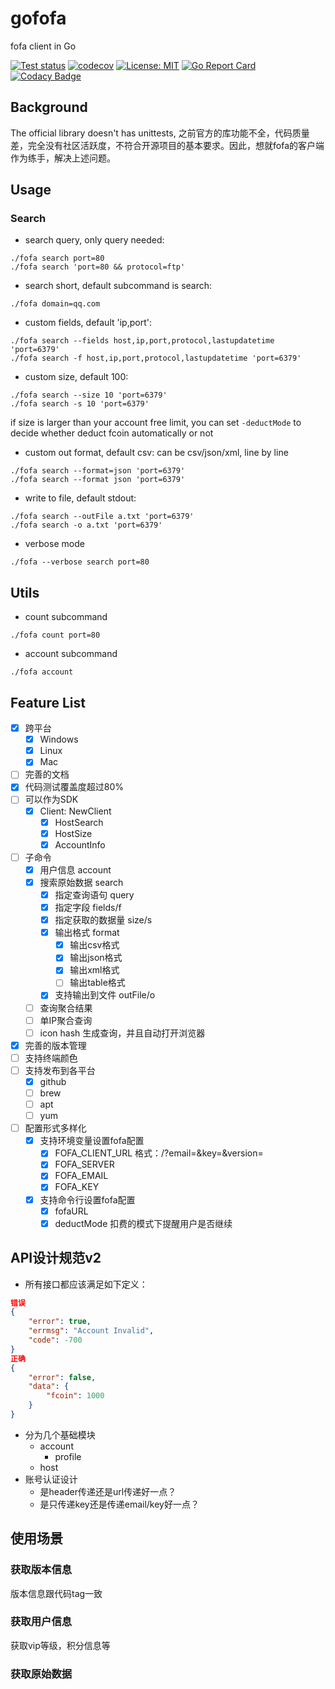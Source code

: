 # gofofa
fofa client in Go

[![Test status](https://github.com/lubyruffy/gofofa/workflows/Go/badge.svg)](https://github.com/lubyruffy/gofofa/actions?query=workflow%3A%22Go%22)
[![codecov](https://codecov.io/gh/lubyruffy/gofofa/branch/main/graph/badge.svg)](https://codecov.io/gh/lubyruffy/gofofa)
[![License: MIT](https://img.shields.io/github/license/lubyruffy/gofofa)](https://github.com/LubyRuffy/gofofa/blob/main/LICENSE)
[![Go Report Card](https://goreportcard.com/badge/github.com/lubyruffy/gofofa)](https://goreportcard.com/report/github.com/lubyruffy/gofofa)
[![Codacy Badge](https://app.codacy.com/project/badge/Grade/3eadab4e412e4c3494bbc5f188d441e8)](https://www.codacy.com/gh/LubyRuffy/gofofa/dashboard?utm_source=github.com&amp;utm_medium=referral&amp;utm_content=LubyRuffy/gofofa&amp;utm_campaign=Badge_Grade)

## Background
The official library doesn't has unittests,  之前官方的库功能不全，代码质量差，完全没有社区活跃度，不符合开源项目的基本要求。因此，想就fofa的客户端作为练手，解决上述问题。

## Usage
### Search
- search query, only query needed:
```shell
./fofa search port=80
./fofa search 'port=80 && protocol=ftp'
```
- search short, default subcommand is search:
```shell
./fofa domain=qq.com
```
- custom fields, default 'ip,port':
```shell
./fofa search --fields host,ip,port,protocol,lastupdatetime 'port=6379'
./fofa search -f host,ip,port,protocol,lastupdatetime 'port=6379'
```
- custom size, default 100:
```shell
./fofa search --size 10 'port=6379'
./fofa search -s 10 'port=6379'
```
if size is larger than your account free limit, you can set ```-deductMode``` to decide whether deduct fcoin automatically or not
- custom out format, default csv:
can be csv/json/xml, line by line
```shell
./fofa search --format=json 'port=6379'
./fofa search --format json 'port=6379'
```
- write to file, default stdout:
```shell
./fofa search --outFile a.txt 'port=6379'
./fofa search -o a.txt 'port=6379'
```
- verbose mode
```shell
./fofa --verbose search port=80
```
## Utils
- count subcommand
```shell
./fofa count port=80
```
- account subcommand
```shell
./fofa account
```

## Feature List
- [x] 跨平台
    - [x] Windows
    - [x] Linux
    - [x] Mac
- [ ] 完善的文档
- [x] 代码测试覆盖度超过80%
- [ ] 可以作为SDK
  - [x] Client: NewClient
    - [x] HostSearch
    - [x] HostSize
    - [x] AccountInfo
- [ ] 子命令
  - [x] 用户信息 account
  - [x] 搜索原始数据 search
    - [x] 指定查询语句 query
    - [x] 指定字段 fields/f
    - [x] 指定获取的数据量 size/s
    - [x] 输出格式 format
        - [x] 输出csv格式
        - [x] 输出json格式
        - [x] 输出xml格式
        - [ ] 输出table格式
    - [x] 支持输出到文件 outFile/o
  - [ ] 查询聚合结果
  - [ ] 单IP聚合查询
  - [ ] icon hash 生成查询，并且自动打开浏览器
- [x] 完善的版本管理
- [ ] 支持终端颜色
- [ ] 支持发布到各平台
  - [x] github
  - [ ] brew
  - [ ] apt
  - [ ] yum
- [ ] 配置形式多样化
    - [x] 支持环境变量设置fofa配置
        - [x] FOFA_CLIENT_URL 格式：<url>/?email=<email>&key=<key>&version=<v2>
        - [x] FOFA_SERVER
        - [x] FOFA_EMAIL
        - [x] FOFA_KEY
    - [x] 支持命令行设置fofa配置
      - [x] fofaURL
      - [x] deductMode 扣费的模式下提醒用户是否继续

## API设计规范v2
- 所有接口都应该满足如下定义：
```json
错误
{
    "error": true,
    "errmsg": "Account Invalid",
    "code": -700
}
正确
{
    "error": false,
    "data": {
        "fcoin": 1000
    }
}
```
- 分为几个基础模块
    - account
      - profile
    - host
- 账号认证设计
    - 是header传递还是url传递好一点？
    - 是只传递key还是传递email/key好一点？

## 使用场景
### 获取版本信息
版本信息跟代码tag一致

### 获取用户信息
获取vip等级，积分信息等

### 获取原始数据
